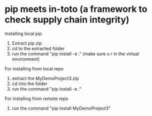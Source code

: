 # pip meets in-toto (a framework to check supply chain integrity)

Installing local pip

1) Extract pip.zip
2) cd to the extracted folder
2) run the command "pip install -e ." (make sure u r in the virtual environment)

For installing from local repo
1) extract the MyDemoProject3.zip
2) cd into the folder
3) run the command "pip install -e ."

For installing from remote repo
1) run the command "pip install MyDemoProject3"

